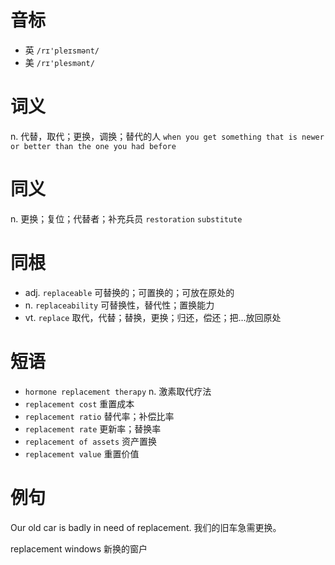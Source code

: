 # 音标

- 英 `/rɪ'pleɪsmənt/`
- 美 `/rɪ'plesmənt/`

# 词义

n. 代替，取代；更换，调换；替代的人
`when you get something that is newer or better than the one you had before`

# 同义

n. 更换；复位；代替者；补充兵员
`restoration` `substitute`

# 同根

- adj. `replaceable` 可替换的；可置换的；可放在原处的
- n. `replaceability` 可替换性，替代性；置换能力
- vt. `replace` 取代，代替；替换，更换；归还，偿还；把…放回原处

# 短语

- `hormone replacement therapy` n. 激素取代疗法
- `replacement cost` 重置成本
- `replacement ratio` 替代率；补偿比率
- `replacement rate` 更新率；替换率
- `replacement of assets` 资产置换
- `replacement value` 重置价值

# 例句

Our old car is badly in need of replacement.
我们的旧车急需更换。

replacement windows
新换的窗户


